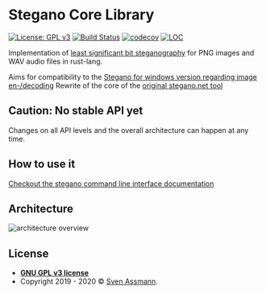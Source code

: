 # Stegano Core Library

[![License: GPL v3](https://img.shields.io/badge/License-GPLv3-blue.svg)](https://www.gnu.org/licenses/gpl-3.0)
[![Build Status](https://travis-ci.org/steganogram/stegano-rs.svg?branch=main)](https://travis-ci.org/steganogram/stegano-rs)
[![codecov](https://codecov.io/gh/steganogram/stegano-rs/branch/main/graph/badge.svg)](https://codecov.io/gh/steganogram/stegano-rs)
[![LOC](https://tokei.rs/b1/github/steganogram/stegano-rs?category=code)](https://github.com/Aaronepower/tokei)

Implementation of [least significant bit steganography][lsb] for PNG images and WAV audio files in rust-lang.

Aims for compatibility to the [Stegano for windows version regarding image en-/decoding][1]
Rewrite of the core of the [original stegano.net tool][1]

[lsb]: https://youtu.be/ARDhkujNXrY?t=705

## Caution: No stable API yet
 
Changes on all API levels and the overall architecture can happen at any time.

## How to use it

[Checkout the stegano command line interface documentation][3]

## Architecture

![architecture overview](https://github.com/steganogram/stegano-rs/raw/main/stegano-core/docs/architecture-overview.png)

## License

- **[GNU GPL v3 license](https://www.gnu.org/licenses/gpl-3.0)**
- Copyright 2019 - 2020 © [Sven Assmann][2].

[1]: http://www.stegano.org
[2]: https://www.d34dl0ck.me
[3]: https://crates.io/crates/stegano-cli